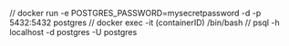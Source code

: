 // docker run -e POSTGRES_PASSWORD=mysecretpassword -d -p 5432:5432 postgres
// docker exec -it (containerID) /bin/bash
// psql -h localhost -d postgres -U postgres